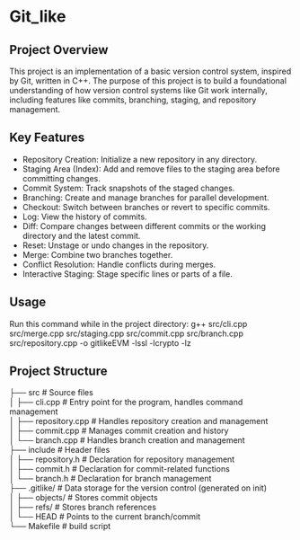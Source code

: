 # Git_like

## Project Overview

This project is an implementation of a basic version control system, inspired by Git, written in C++. The purpose of this project is to build a foundational understanding of how version control systems like Git work internally, including features like commits, branching, staging, and repository management.

## Key Features

- Repository Creation: Initialize a new repository in any directory.
- Staging Area (Index): Add and remove files to the staging area before committing changes.
- Commit System: Track snapshots of the staged changes.
- Branching: Create and manage branches for parallel development.
- Checkout: Switch between branches or revert to specific commits.
- Log: View the history of commits.
- Diff: Compare changes between different commits or the working directory and the latest commit.
- Reset: Unstage or undo changes in the repository.
- Merge: Combine two branches together.
- Conflict Resolution: Handle conflicts during merges.
- Interactive Staging: Stage specific lines or parts of a file.

## Usage
Run this command while in the project directory:
g++ src/cli.cpp src/merge.cpp src/staging.cpp src/commit.cpp src/branch.cpp src/repository.cpp -o gitlikeEVM -lssl -lcrypto -lz

## Project Structure

├── src # Source files\
│ ├── cli.cpp # Entry point for the program, handles command management\
│ ├── repository.cpp # Handles repository creation and management\
│ ├── commit.cpp # Manages commit creation and history\
│ └── branch.cpp # Handles branch creation and management\
├── include # Header files\
│ ├── repository.h # Declaration for repository management\
│ ├── commit.h # Declaration for commit-related functions\
│ └── branch.h # Declaration for branch management\
├── .gitlike/ # Data storage for the version control (generated on init)\
│ ├── objects/ # Stores commit objects\
│ ├── refs/ # Stores branch references\
│ └── HEAD # Points to the current branch/commit\
└── Makefile # build script
